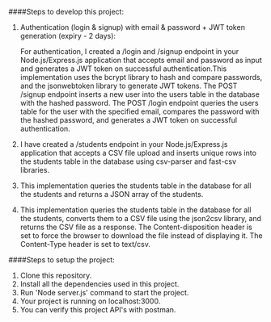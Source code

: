 ####Steps to develop this project:

1) Authentication (login & signup) with email & password + JWT token generation (expiry - 2 days):
   
   For authentication, I created a /login and /signup endpoint in your Node.js/Express.js application that accepts email and password as input and generates a JWT        token on successful authentication.This implementation uses the bcrypt library to hash and compare passwords, and the jsonwebtoken library to generate JWT tokens.      The POST /signup endpoint inserts a new user into the users table in the database with the hashed password. The POST /login endpoint queries the users table for the    user with the specified email, compares the password with the hashed password, and generates a JWT token on successful authentication.

2) I have created a /students endpoint in your Node.js/Express.js application that accepts a CSV file upload and inserts unique rows into the students table in the database using csv-parser and fast-csv libraries. 
   
3) This implementation queries the students table in the database for all the students and returns a JSON array of the students.

4) This implementation queries the students table in the database for all the students, converts them to a CSV file using the json2csv library, and returns the CSV file as a response. The Content-disposition header is set to force the browser to download the file instead of displaying it. The Content-Type header is set to text/csv.

####Steps to setup the project:

1) Clone this repository.
2) Install all the dependencies used in this project.
3) Run 'Node server.js' command to start the project.
4) Your project is running on localhost:3000.
5) You can verify this project API's with postman.
